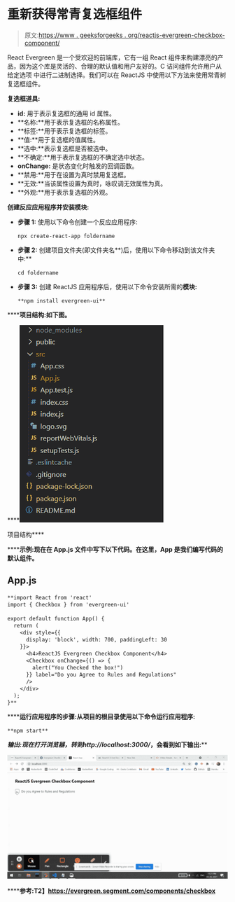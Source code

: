 # 重新获得常青复选框组件

> 原文:[https://www . geeksforgeeks . org/reactjs-evergreen-checkbox-component/](https://www.geeksforgeeks.org/reactjs-evergreen-checkbox-component/)

React Evergreen 是一个受欢迎的前端库，它有一组 React 组件来构建漂亮的产品，因为这个库是灵活的、合理的默认值和用户友好的。C 诘问组件允许用户从给定选项 中进行二进制选择。我们可以在 ReactJS 中使用以下方法来使用常青树复选框组件。

**复选框道具:**

*   **id:** 用于表示复选框的通用 id 属性。
*   **名称:**用于表示复选框的名称属性。
*   **标签:**用于表示复选框的标签。
*   **值:**用于复选框的值属性。
*   **选中:**表示复选框是否被选中。
*   **不确定:**用于表示复选框的不确定选中状态。
*   **onChange:** 是状态变化时触发的回调函数。
*   **禁用:**用于在设置为真时禁用复选框。
*   **无效:**当该属性设置为真时，咏叹调无效属性为真。
*   **外观:**用于表示复选框的外观。

**创建反应应用程序并安装模块:**

*   **步骤 1:** 使用以下命令创建一个反应应用程序:

    ```
    npx create-react-app foldername
    ```

*   **步骤 2:** 创建项目文件夹(即文件夹名**)后，使用以下命令移动到该文件夹中:**

    ```
    cd foldername
    ```

*   **步骤 3:** 创建 ReactJS 应用程序后，使用以下命令安装所需的****模块:****

    ```
    **npm install evergreen-ui**
    ```

******项目结构:**如下图。****

****![](img/f04ae0d8b722a9fff0bd9bd138b29c23.png)

项目结构**** 

******示例:**现在在 **App.js** 文件中写下以下代码。在这里，App 是我们编写代码的默认组件。****

## ****App.js****

```
**import React from 'react'
import { Checkbox } from 'evergreen-ui'

export default function App() {
  return (
    <div style={{
      display: 'block', width: 700, paddingLeft: 30
    }}>
      <h4>ReactJS Evergreen Checkbox Component</h4>
      <Checkbox onChange={() => {
        alert("You Checked the box!")
      }} label="Do you Agree to Rules and Regulations"
      />
    </div>
  );
}**
```

******运行应用程序的步骤:**从项目的根目录使用以下命令运行应用程序:****

```
**npm start**
```

******输出:**现在打开浏览器，转到***http://localhost:3000/***，会看到如下输出:****

****![](img/26aa2e1a7c303446356e0284d0d134af.png)****

******参考:**T2】https://evergreen.segment.com/components/checkbox****